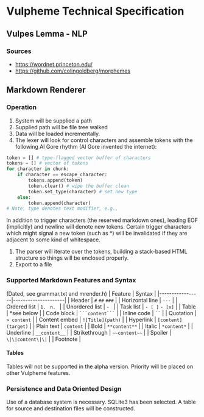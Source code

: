 # Vulpheme Technical Specification

## Vulpes Lemma - NLP

### Sources
- https://wordnet.princeton.edu/
- https://github.com/colingoldberg/morphemes

## Markdown Renderer

### Operation

1. System will be supplied a path
2. Supplied path will be file tree walked
3. Data will be loaded incrementally.
4. The lexer will look for control characters and assemble tokens with the following Al Gore rhythm (Al Gore invented the internet):
```python
token = [] # type-flagged vector buffer of characters
tokens = [] # vector of tokens
for character in chunk:
    if character == escape_character:
        tokens.append(token)
        token.clear() # wipe the buffer clean
        token.set_type(character) # set new type
    else:
        token.append(character)
# Note, type denotes text modifier, e.g., 
```
In addition to trigger characters (the reserved markdown ones), leading EOF (implicitly) and newline will denote new tokens.
Certain trigger characters which might signal a new token (such as *) will be invalidated if they are adjacent to some kind of whitespace.
1. The parser will iterate over the tokens, building a stack-based HTML structure so things will be enclosed properly. 
2. Export to a file

### Supported Markdown Features and Syntax
(Dated, see grammar.txt and mrender.h)
| Feature         | Syntax              |
|-----------------|---------------------|
| Header          | `#` `##` `###`      |
| Horizontal line | `---`               |
| Ordered list    | `1. ` `n. `         |
| Unordered list  | `- `                |
| Task list       | `- [ ]` `- [x]`     |
| Table           | *see below          |
| Code block      | ` ```content``` `   |
| Inline code     | ` `` `              |
| Quotation       | `> content`         |
| Content embed   | `![Title](path)`    |
| Hyperlink       | `[content](target)` |
| Plain text      | `content`           |
| Bold            | `**content**`       |
| Italic          | `*content*`         |
| Underline       | `__content__`       |
| Strikethrough   | `~~content~~`       |
| Spoiler         | `\|\|content\|\|`   |
| Footnote        | 


#### Tables
Tables will not be supported in the alpha version. Priority will be placed on other Vulpheme features.

### Persistence and Data Oriented Design

Use of a database system is necessary. SQLite3 has been selected. A table for source and destination files will be constructed.
